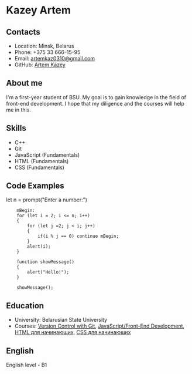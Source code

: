 # Kazey Artem

## Contacts

- Location: Minsk, Belarus
- Phone: +375 33 666-15-95
- Email: artemkaz0310@gmail.com
- GitHub: [Artem Kazey](https://github.com/ArtemK111)
  
## About me

I'm a first-year student of BSU. My goal is to gain knowledge in the field of front-end development. I hope that my diligence and the courses will help me in this.

## Skills

- C++
- Git
- JavaScript (Fundamentals)
- HTML (Fundamentals)
- CSS (Fundamentals)

## Code Examples

let n = prompt("Enter a number:")

        mBegin:
        for (let i = 2; i <= n; i++)
        {
            for (let j =2; j < i; j++)
            {
                if(i % j == 0) continue mBegin;
            }
            alert(i);
        }

        function showMessage()
        {
            alert("Hello!");
        }

        showMessage();

## Education

- University: Belarusian State University
- Courses: [Version Control with Git](https://elearn.epam.com/courses/course-v1:EPAM+VCG+RU/course/), [JavaScript/Front-End Development](https://github.com/rolling-scopes-school/tasks/tree/master/stage0), [HTML для начинающих](https://ru.code-basics.com/languages/html), [CSS для начинающих](https://ru.code-basics.com/languages/css)
  

## English

  English level - B1

